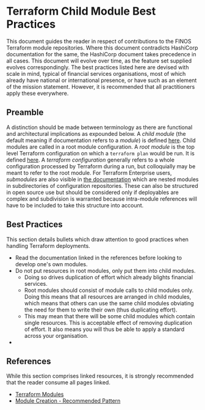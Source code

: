 # Terraform Child Module Best Practices
This document guides the reader in respect of contributions to the FINOS Terraform module repositories.
Where this document contradicts HashiCorp documentation for the same, the HashiCorp document takes precedence in all cases.
This document will evolve over time, as the feature set supplied evolves correspondingly.
The best practices listed here are devised with scale in mind, typical of financial services organisations, most of which already have national or international presence, or have such as an element of the mission statement.  However, it is recommended that all practitioners apply these everywhere.

## Preamble
A distinction should be made between terminology as there are functional and architectural implications as expounded below.
A _child module_ (the default meaning if documentation refers to a _module_) is defined [here](https://www.terraform.io/language/modules#child-modules).
Child modules are called in a root module configuration.
A _root module_ is the top level Terraform configuration on which a `terraform plan` would be run.  It is defined [here](https://www.terraform.io/language/modules#the-root-module).
A _terraform configuration_ generally refers to a whole configuration processed by Terraform during a run, but colloquially may be meant to refer to the root module.
For Terraform Enterprise users, _submodules_ are also visible in [the documentation](https://www.terraform.io/enterprise/registry/using#viewing-nested-modules-and-examples) which are nested modules in subdirectories of configuration repositories.  These can also be structured in open source use but should be considered only if deployables are complex and subdivision is warranted because intra-module references will have to be included to take this structure into account.

## Best Practices
This section details bullets which draw attention to good practices when handling Terraform deployments.

- Read the documentation linked in the references before looking to develop one's own modules.
- Do not put resources in root modules, only put them into child modules.
  - Doing so drives duplication of effort which already blights financial services.
  - Root modules should consist of module calls to child modules only.  Doing this means that all resources are arranged in child modules, which means that others can use the same child modules obviating the need for them to write their own (thus duplicating effort).
  - This may mean that there will be some child modules which contain single resources.  This is acceptable effect of removing duplication of effort.  It also means you will thus be able to apply a standard across your organisation.
-

## References
While this section comprises linked resources, it is strongly recommended that the reader consume all pages linked.

- [Terraform Modules](https://www.terraform.io/language/modules)
- [Module Creation - Recommended Pattern](https://learn.hashicorp.com/tutorials/terraform/pattern-module-creation?in=terraform/recommended-patterns)
